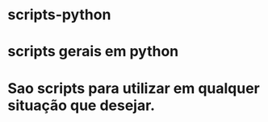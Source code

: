 # scripts-python
# scripts gerais em python
# Sao scripts para utilizar em qualquer situação que desejar.
